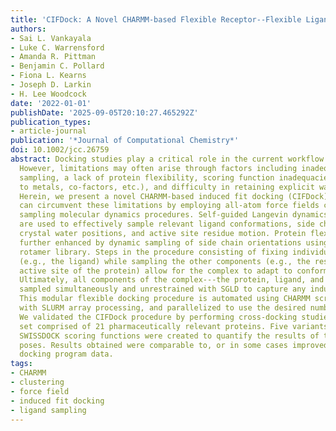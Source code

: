 ```yaml
---
title: 'CIFDock: A Novel CHARMM-based Flexible Receptor--Flexible Ligand Docking Protocol'
authors:
- Sai L. Vankayala
- Luke C. Warrensford
- Amanda R. Pittman
- Benjamin C. Pollard
- Fiona L. Kearns
- Joseph D. Larkin
- H. Lee Woodcock
date: '2022-01-01'
publishDate: '2025-09-05T20:10:27.465292Z'
publication_types:
- article-journal
publication: '*Journal of Computational Chemistry*'
doi: 10.1002/jcc.26759
abstract: Docking studies play a critical role in the current workflow of drug discovery.
  However, limitations may often arise through factors including inadequate ligand
  sampling, a lack of protein flexibility, scoring function inadequacies (e.g., due
  to metals, co-factors, etc.), and difficulty in retaining explicit water molecules.
  Herein, we present a novel CHARMM-based induced fit docking (CIFDock) workflow that
  can circumvent these limitations by employing all-atom force fields coupled to enhanced
  sampling molecular dynamics procedures. Self-guided Langevin dynamics simulations
  are used to effectively sample relevant ligand conformations, side chain orientations,
  crystal water positions, and active site residue motion. Protein flexibility is
  further enhanced by dynamic sampling of side chain orientations using an expandable
  rotamer library. Steps in the procedure consisting of fixing individual components
  (e.g., the ligand) while sampling the other components (e.g., the residues in the
  active site of the protein) allow for the complex to adapt to conformational changes.
  Ultimately, all components of the complex---the protein, ligand, and waters---are
  sampled simultaneously and unrestrained with SGLD to capture any induced fit effects.
  This modular flexible docking procedure is automated using CHARMM scripting, interfaced
  with SLURM array processing, and parallelized to use the desired number of processors.
  We validated the CIFDock procedure by performing cross-docking studies using a data
  set comprised of 21 pharmaceutically relevant proteins. Five variants of the CHARMM-based
  SWISSDOCK scoring functions were created to quantify the results of the final generated
  poses. Results obtained were comparable to, or in some cases improved upon, commercial
  docking program data.
tags:
- CHARMM
- clustering
- force field
- induced fit docking
- ligand sampling
---
```

